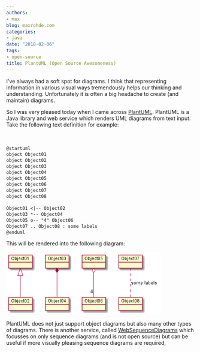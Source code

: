 ```yaml
---
authors:
- max
blog: maxrohde.com
categories:
- java
date: "2018-02-06"
tags:
- open-source
title: PlantUML (Open Source Awesomeness)
---
```


I've always had a soft spot for diagrams. I think that representing information in various visual ways tremendously helps our thinking and understanding. Unfortunately it is often a big headache to create (and maintain) diagrams.

So I was very pleased today when I came across [PlantUML](http://plantuml.com/). PlantUML is a Java library and web service which renders UML diagrams from text input. Take the following text definition for example:

```


@startuml
object Object01
object Object02
object Object03
object Object04
object Object05
object Object06
object Object07
object Object08

Object01 <|-- Object02
Object03 *-- Object04
Object05 o-- "4" Object06
Object07 .. Object08 : some labels
@enduml

```

This will be rendered into the following diagram:

![diagram](images/diagram.png)

PlantUML does not just support object diagrams but also many other types of diagrams. There is another service, called [WebSequenceDiagrams](https://www.websequencediagrams.com/) which focusses on only sequence diagrams (and is not open source) but can be useful if more visually pleasing sequence diagrams are required,